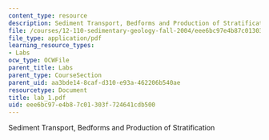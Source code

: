 ```yaml
---
content_type: resource
description: Sediment Transport, Bedforms and Production of Stratification
file: /courses/12-110-sedimentary-geology-fall-2004/eee6bc97e4b87c01303f724641cdb500_lab_1.pdf
file_type: application/pdf
learning_resource_types:
- Labs
ocw_type: OCWFile
parent_title: Labs
parent_type: CourseSection
parent_uid: aa3bde14-8caf-d310-e93a-462206b540ae
resourcetype: Document
title: lab_1.pdf
uid: eee6bc97-e4b8-7c01-303f-724641cdb500
---
```

Sediment Transport, Bedforms and Production of Stratification

